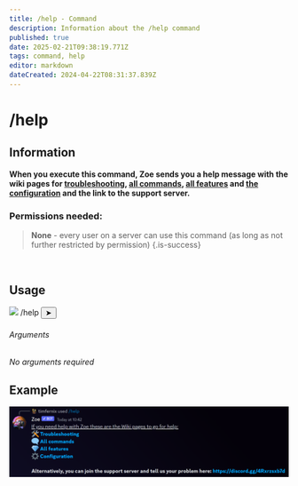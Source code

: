 ```yaml
---
title: /help - Command
description: Information about the /help command
published: true
date: 2025-02-21T09:38:19.771Z
tags: command, help
editor: markdown
dateCreated: 2024-04-22T08:31:37.839Z
---
```


# /help
## Information
**When you execute this command, Zoe sends you a help message with the wiki pages for [troubleshooting](/en/troubleshooting), [all commands](/en/commands), [all features](/en/features) and [the configuration](/en/Zoe-Configuration) and the link to the support server.**
<br>

### Permissions needed:
>**None** - every user on a server can use this command (as long as not further restricted by permission) {.is-success}

<br>

## Usage
<div class="discord-preview">
    <div class="dcp-chatbar">
        <img src="/zoe_logo.png" class="dcp-avatar">
        <span class="dcp-command">/help</span>
              <button class="dcp-send-btn">&#10148;</button> 
    </div>
  </div>
</div>

###### Arguments
*No arguments required*
<br>
 
## Example
![](/img/commands/help.png)
<br>